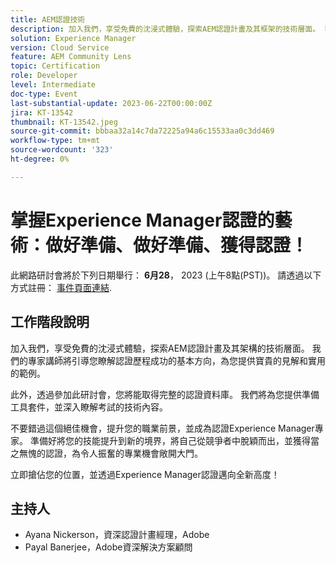 ```yaml
---
title: AEM認證技術
description: 加入我們，享受免費的沈浸式體驗，探索AEM認證計畫及其框架的技術層面。 我們的專家講師將引導您瞭解成功認證歷程的基本方向，為您提供寶貴的見解和實用的範例。此外，透過參加此課程，您將獲得全面的認證資源。 我們將為您提供準備工具套件，並深入瞭解考試的技術內容。不要錯過這個絕佳機會來提升您的職業前景，並成為認證的Experience Manager專家。 準備好將您的技能提升到新的境界，將自己從競爭者中脫穎而出，並獲得當之無愧的認證，這將為激動人心的專業機會敞開大門。立即搶佔您的位置，並透過Experience Manager認證踏上新的高峰！
solution: Experience Manager
version: Cloud Service
feature: AEM Community Lens
topic: Certification
role: Developer
level: Intermediate
doc-type: Event
last-substantial-update: 2023-06-22T00:00:00Z
jira: KT-13542
thumbnail: KT-13542.jpeg
source-git-commit: bbbaa32a14c7da72225a94a6c15533aa0c3dd469
workflow-type: tm+mt
source-wordcount: '323'
ht-degree: 0%

---
```



# 掌握Experience Manager認證的藝術：做好準備、做好準備、獲得認證！

此網路研討會將於下列日期舉行： **6月28**， 2023 (上午8點(PST))。 請透過以下方式註冊： [事件頁面連結](https://adobe.ly/3Ni6XeL).

## 工作階段說明

加入我們，享受免費的沈浸式體驗，探索AEM認證計畫及其架構的技術層面。 我們的專家講師將引導您瞭解認證歷程成功的基本方向，為您提供寶貴的見解和實用的範例。

此外，透過參加此研討會，您將能取得完整的認證資料庫。 我們將為您提供準備工具套件，並深入瞭解考試的技術內容。

不要錯過這個絕佳機會，提升您的職業前景，並成為認證Experience Manager專家。 準備好將您的技能提升到新的境界，將自己從競爭者中脫穎而出，並獲得當之無愧的認證，為令人振奮的專業機會敞開大門。

立即搶佔您的位置，並透過Experience Manager認證邁向全新高度！

## 主持人

* Ayana Nickerson，資深認證計畫經理，Adobe
* Payal Banerjee，Adobe資深解決方案顧問
